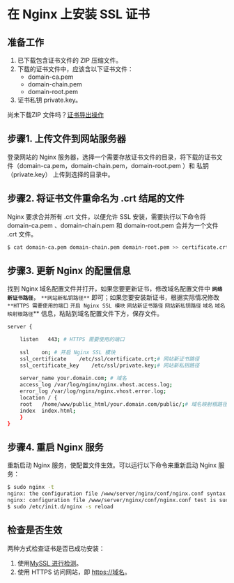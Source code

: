 # 在 Nginx 上安装 SSL 证书

## 准备工作

1. 已下载包含证书文件的 ZIP 压缩文件。
2. 下载的证书文件中，应该含以下证书文件：
   - domain-ca.pem
   - domain-chain.pem
   - domain-root.pem
3. 证书私钥 private.key。

尚未下载ZIP 文件吗？[证书导出操作](https://docs.certcloud.cn/docs/installation/manual/certexport)

## 步骤1. 上传文件到网站服务器

登录网站的 Nginx 服务器，选择一个需要存放证书文件的目录，将下载的证书文件（domain-ca.pem，domain-chain.pem，domain-root.pem ）和 私钥 （private.key） 上传到选择的目录中。

## 步骤2. 将证书文件重命名为 .crt 结尾的文件

Nginx 要求合并所有 .crt 文件，以便允许 SSL 安装，需要执行以下命令将 domain-ca.pem 、domain-chain.pem 和 domain-root.pem 合并为一个文件 .crt 文件。

```bash
$ cat domain-ca.pem domain-chain.pem domain-root.pem >> certificate.crt
```

## 步骤3. 更新 Nginx 的配置信息

找到 Nginx 域名配置文件并打开，如果您要更新证书，修改域名配置文件中 **`网络新证书路径`**， `**网站新私钥路径**` 即可；如果您要安装新证书，根据实际情况修改`**HTTPS 需要使用的端口` `开启 Nginx SSL 模块` `网站新证书路径` `网站新私钥路径` `域名` `域名映射根路径`** 信息，粘贴到域名配置文件下方，保存文件。

```bash
server {

    listen   443; # HTTPS 需要使用的端口
    
    ssl    on; # 开启 Nginx SSL 模块
    ssl_certificate    /etc/ssl/certificate.crt;# 网站新证书路径
    ssl_certificate_key    /etc/ssl/private.key;# 网站新私钥路径
    
    server_name your.domain.com; # 域名
    access_log /var/log/nginx/nginx.vhost.access.log;
    error_log /var/log/nginx/nginx.vhost.error.log;
    location / {
    root   /home/www/public_html/your.domain.com/public/;# 域名映射根路径
    index  index.html;
    }
}
```

## 步骤4. 重启 Nginx 服务

重新启动 Nginx 服务，使配置文件生效。可以运行以下命令来重新启动 Nginx 服务：

```bash
$ sudo nginx -t
nginx: the configuration file /www/server/nginx/conf/nginx.conf syntax is ok
nginx: configuration file /www/server/nginx/conf/nginx.conf test is successful
$ sudo /etc/init.d/nginx -s reload
```

## 检查是否生效

两种方式检查证书是否已成功安装：

1. 使用[MySSL 进行检测](https://myssl.com/)。
2. 使用 HTTPS 访问网站，即 [https://域名](https://xn--eqrt2g)。